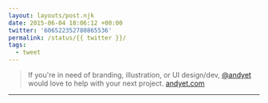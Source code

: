 ```yaml
---
layout: layouts/post.njk
date: 2015-06-04 18:06:12 +00:00
twitter: '606522352780865536'
permalink: /status/{{ twitter }}/
tags: 
  - tweet
---
```


> If you're in need of branding, illustration, or UI design/dev, [@andyet](https://twitter.com/andyet) would love to help with your next project. [andyet.com](https://andyet.com)

---
